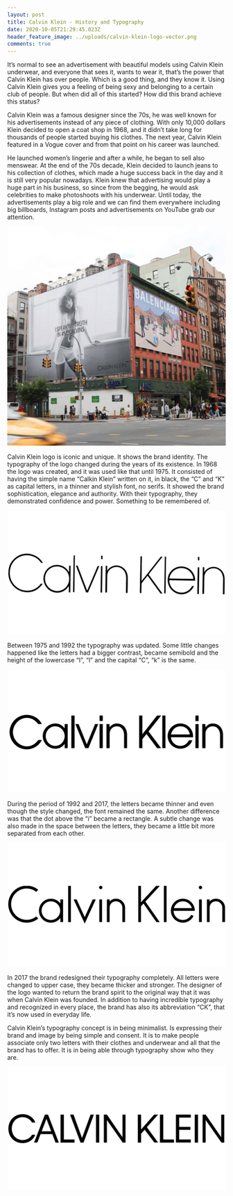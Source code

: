 ```yaml
---
layout: post
title: Calvin Klein - History and Typography
date: 2020-10-05T21:29:45.023Z
header_feature_image: ../uploads/calvin-klein-logo-vector.png
comments: true
---
```

It’s normal to see an advertisement with beautiful models using Calvin Klein underwear, and everyone that sees it, wants to wear it, that’s the power that Calvin Klein has over people. Which is a good thing, and they know it. Using Calvin Klein gives you a feeling of being sexy and belonging to a certain club of people. But when did all of this started? How did this brand achieve this status?

Calvin Klein was a famous designer since the 70s, he was well known for his advertisements instead of any piece of clothing. With only 10,000 dollars Klein decided to open a coat shop in 1968, and it didn’t take long for thousands of people started buying his clothes. The next year, Calvin Klein featured in a Vogue cover and from that point on his career was launched.

He launched women’s lingerie and after a while, he began to sell also menswear. At the end of the 70s decade, Klein decided to launch jeans to his collection of clothes, which made a huge success back in the day and it is still very popular nowadays. Klein knew that advertising would play a huge part in his business, so since from the begging, he would ask celebrities to make photoshoots with his underwear. Until today, the advertisements play a big role and we can find them everywhere including big billboards, Instagram posts and advertisements on YouTube grab our attention.

![](../uploads/hp-outfront-media-calvin-klein-balenciaga-2019.jpg)

Calvin Klein logo is iconic and unique. It shows the brand identity. The typography of the logo changed during the years of its existence. In 1968 the logo was created, and it was used like that until 1975. It consisted of having the simple name “Calkin Klein” written on it, in black, the “C” and “K” as capital letters, in a thinner and stylish font, no serifs. It showed the brand sophistication, elegance and authority. With their typography, they demonstrated confidence and power. Something to be remembered of.

![1968-1975](../uploads/calvin-klein-logo-1968-1975.png)

Between 1975 and 1992 the typography was updated. Some little changes happened like the letters had a bigger contrast, became semibold and the height of the lowercase “I”, “l” and the capital “C”, “k” is the same.

![1975-1992](../uploads/calvin-klein-logo-1975-1992.png)

During the period of 1992 and 2017, the letters became thinner and even though the style changed, the font remained the same. Another difference was that the dot above the “i” became a rectangle. A subtle change was also made in the space between the letters, they became a little bit more separated from each other.

![1992-2017](../uploads/calvin-klein-logo-1992-2017.png)

In 2017 the brand redesigned their typography completely. All letters were changed to upper case, they became thicker and stronger. The designer of the logo wanted to return the brand spirit to the original way that it was when Calvin Klein was founded. In addition to having incredible typography and recognized in every place, the brand has also its abbreviation “CK”, that it’s now used in everyday life.

Calvin Klein’s typography concept is in being minimalist. Is expressing their brand and image by being simple and consent. It is to make people associate only two letters with their clothes and underwear and all that the brand has to offer. It is in being able through typography show who they are.

![](../uploads/calvin-klein-logo-2017-present.jpg)